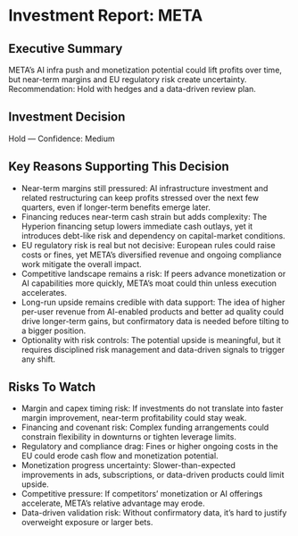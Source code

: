 # Investment Report: META
## Executive Summary
META’s AI infra push and monetization potential could lift profits over time, but near-term margins and EU regulatory risk create uncertainty. Recommendation: Hold with hedges and a data-driven review plan.

## Investment Decision
Hold — Confidence: Medium

## Key Reasons Supporting This Decision
- Near-term margins still pressured: AI infrastructure investment and related restructuring can keep profits stressed over the next few quarters, even if longer-term benefits emerge later.
- Financing reduces near-term cash strain but adds complexity: The Hyperion financing setup lowers immediate cash outlays, yet it introduces debt-like risk and dependency on capital-market conditions.
- EU regulatory risk is real but not decisive: European rules could raise costs or fines, yet META’s diversified revenue and ongoing compliance work mitigate the overall impact.
- Competitive landscape remains a risk: If peers advance monetization or AI capabilities more quickly, META’s moat could thin unless execution accelerates.
- Long-run upside remains credible with data support: The idea of higher per-user revenue from AI-enabled products and better ad quality could drive longer-term gains, but confirmatory data is needed before tilting to a bigger position.
- Optionality with risk controls: The potential upside is meaningful, but it requires disciplined risk management and data-driven signals to trigger any shift.

## Risks To Watch
- Margin and capex timing risk: If investments do not translate into faster margin improvement, near-term profitability could stay weak.
- Financing and covenant risk: Complex funding arrangements could constrain flexibility in downturns or tighten leverage limits.
- Regulatory and compliance drag: Fines or higher ongoing costs in the EU could erode cash flow and monetization potential.
- Monetization progress uncertainty: Slower-than-expected improvements in ads, subscriptions, or data-driven products could limit upside.
- Competitive pressure: If competitors’ monetization or AI offerings accelerate, META’s relative advantage may erode.
- Data-driven validation risk: Without confirmatory data, it’s hard to justify overweight exposure or larger bets.